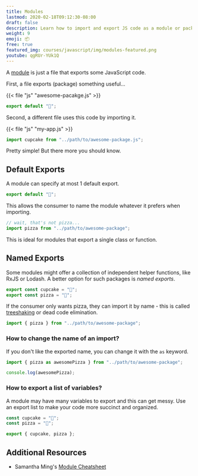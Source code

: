 ```yaml
---
title: Modules
lastmod: 2020-02-18T09:12:30-08:00
draft: false
description: Learn how to import and export JS code as a module or package.
weight: 9
emoji: 📦
free: true
featured_img: courses/javascript/img/modules-featured.png
youtube: qgRUr-YUk1Q
---
```


A [module](https://developer.mozilla.org/en-US/docs/Web/JavaScript/Guide/Modules) is just a file that exports some JavaScript code.

First, a file exports (package) something useful...

{{< file "js" "awesome-pacakge.js" >}}

```js
export default "🧁";
```

Second, a different file uses this code by importing it.

{{< file "js" "my-app.js" >}}

```js
import cupcake from "../path/to/awesome-package.js";
```

Pretty simple! But there more you should know.

## Default Exports

A module can specify at most 1 default export.

```js
export default "🧁";
```

This allows the consumer to name the module whatever it prefers when importing.

```js
// wait, that's not pizza...
import pizza from "../path/to/awesome-package";
```

This is ideal for modules that export a single class or function.

## Named Exports

Some modules might offer a collection of independent helper functions, like RxJS or Lodash. A better option for such packages is _named exports_.

```js
export const cupcake = "🧁";
export const pizza = "🍕";
```

If the consumer only wants pizza, they can import it by name - this is called [treeshaking](https://webpack.js.org/guides/tree-shaking/) or dead code elimination.

```js
import { pizza } from "../path/to/awesome-package";
```

### How to change the name of an import?

If you don't like the exported name, you can change it with the `as` keyword.

```js
import { pizza as awesomePizza } from "../path/to/awesome-package";

console.log(awesomePizza);
```

### How to export a list of variables?

A module may have many variables to export and this can get messy. Use an export list to make your code more succinct and organized.

```js
const cupcake = "🧁";
const pizza = "🍕";

export { cupcake, pizza };
```

## Additional Resources

- Samantha Ming's [Module Cheatsheet](https://www.samanthaming.com/tidbits/79-module-cheatsheet/)
